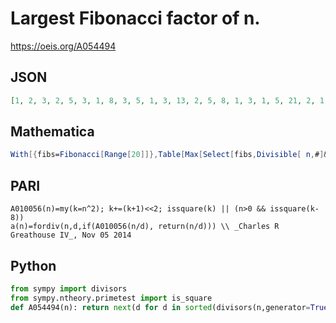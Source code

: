 # Largest Fibonacci factor of n\.
https://oeis.org/A054494
## JSON
```JSON
[1, 2, 3, 2, 5, 3, 1, 8, 3, 5, 1, 3, 13, 2, 5, 8, 1, 3, 1, 5, 21, 2, 1, 8, 5, 13, 3, 2, 1, 5, 1, 8, 3, 34, 5, 3, 1, 2, 13, 8, 1, 21, 1, 2, 5, 2, 1, 8, 1, 5, 3, 13, 1, 3, 55, 8, 3, 2, 1, 5, 1, 2, 21, 8, 13, 3, 1, 34, 3, 5, 1, 8, 1, 2, 5, 2, 1, 13, 1, 8, 3, 2, 1, 21, 5, 2, 3, 8, 89, 5, 13, 2, 3, 2, 5, 8, 1, 2, 3, 5]
```
## Mathematica
```Mathematica
With[{fibs=Fibonacci[Range[20]]},Table[Max[Select[fibs,Divisible[ n,#]&]],{n,100}]] (* _Harvey P. Dale_, Jul 17 2012 *)
```
## PARI
```PARI
A010056(n)=my(k=n^2); k+=(k+1)<<2; issquare(k) || (n>0 && issquare(k-8))
a(n)=fordiv(n,d,if(A010056(n/d), return(n/d))) \\ _Charles R Greathouse IV_, Nov 05 2014
```
## Python
```Python
from sympy import divisors
from sympy.ntheory.primetest import is_square
def A054494(n): return next(d for d in sorted(divisors(n,generator=True),reverse=True) if is_square(m:=5*d**2-4) or is_square(m+8)) # _Chai Wah Wu_, May 06 2024
```
